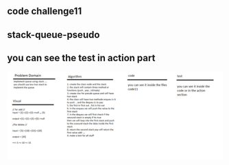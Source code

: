 ## code challenge11

## stack-queue-pseudo

## you can see the test in action part 

![](../imges/code11.png)